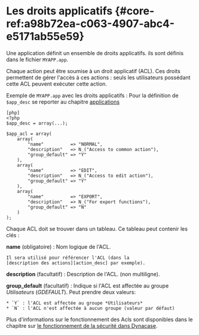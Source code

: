# Les droits applicatifs {#core-ref:a98b72ea-c063-4907-abc4-e5171ab55e59}

Une application définit un ensemble de droits applicatifs. ils sont définis dans
le fichier `MYAPP.app`.

Chaque action peut être soumise à un droit applicatif (ACL).
Ces droits permettent de gérer l'accès à ces actions : seuls les utilisateurs
possédant cette ACL peuvent exécuter cette action.

Exemple de `MYAPP.app` avec les droits applicatifs :
Pour la définition de `$app_desc` se reporter au chapitre
[applications][my_app.app]

    [php]
    <?php
    $app_desc = array(...);
    
    $app_acl = array(
        array(
            "name"          => "NORMAL",
            "description"   => N_("Access to common action"),
            "group_default" => "Y"
        ),
        array(
            "name"          => "EDIT",
            "description"   => N_("Access to edit action"),
            "group_default" => "Y"
        ),
        array(
            "name"          => "EXPORT",
            "description"   => N_("For export functions"),
            "group_default" => "N"
        )
    );

Chaque ACL doit se trouver dans un tableau. Ce tableau peut contenir les clés :

**name** (obligatoire)
:   Nom logique de l'ACL.
    
    Il sera utilisé pour référencer l'ACL (dans la
    [description des actions][action_desc] par exemple).

**description** (facultatif)
:   Description de l'ACL. (non multiligne).

**group_default** (facultatif)
:   Indique si l'ACL est affectée au groupe *Utilisateurs* (*GDEFAULT*).
    Peut prendre deux valeurs:
    
    * `Y` : l'ACL est affectée au groupe *Utilisateurs*
    * `N` : l'ACL n'est affectée à aucun groupe (valeur par défaut)

Plus d'informations sur le fonctionnement des Acls sont disponibles dans le
chapitre sur [le fonctionnement de la sécurité dans Dynacase][securite].

<!-- links -->
[my_app.app]: #core-ref:cf584c21-ebee-4444-8046-da3fa3a2db1b
[action_desc]: #core-ref:90bf0711-7874-4c9d-bdf0-7d28becb7628
[securite]: #core-ref:4e298112-3c56-4677-a05f-e314b1406326
